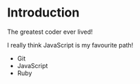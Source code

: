 # Introduction

The greatest coder ever lived!

I really think JavaScript is my favourite path!

* Git
* JavaScript
* Ruby
